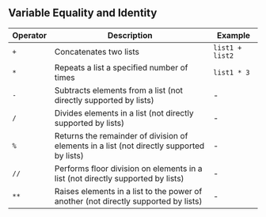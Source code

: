 ## Variable Equality and Identity
| **Operator** | **Description**                         | **Example**           |
|--------------|-----------------------------------------|-----------------------|
| `+`          | Concatenates two lists                  | `list1 + list2`       |
| `*`          | Repeats a list a specified number of times | `list1 * 3`       |
| `-`          | Subtracts elements from a list (not directly supported by lists) | - |
| `/`          | Divides elements in a list (not directly supported by lists) | - |
| `%`          | Returns the remainder of division of elements in a list (not directly supported by lists) | - |
| `//`         | Performs floor division on elements in a list (not directly supported by lists) | - |
| `**`         | Raises elements in a list to the power of another (not directly supported by lists) | - |
